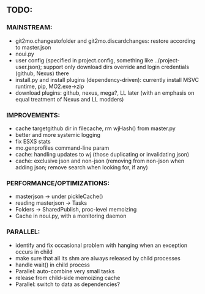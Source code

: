## TODO:

### MAINSTREAM:
- git2mo.changestofolder and git2mo.discardchanges: restore according to master.json
- noui.py
- user config (specified in project.config, something like ../project-user.json); support only download dirs override and login credentials (github, Nexus) there
- install.py and install plugins (dependency-driven): currently install MSVC runtime, pip, MO2.exe->zip
- download plugins: github, nexus, mega?, LL later (with an emphasis on equal treatment of Nexus and LL modders)

### IMPROVEMENTS:
- cache targetgithub dir in filecache, rm wjHash() from master.py
- better and more systemic logging
- fix ESXS stats
- mo.genprofiles command-line param
- cache: handling updates to wj (those duplicating or invalidating json)
- cache: exclusive json and non-json (removing from non-json when adding json; remove search when looking for, if any)
  
### PERFORMANCE/OPTIMIZATIONS:
- masterjson -> under pickleCache()
- reading masterjson -> Tasks
- Folders -> SharedPublish, proc-level memoizing
- Cache in noui.py, with a monitoring daemon

### PARALLEL:
- identify and fix occasional problem with hanging when an exception occurs in child
- make sure that all its shm are always released by child processes
- handle wait() in child process
- Parallel: auto-combine very small tasks
- release from child-side memoizing cache
- Parallel: switch to data as dependencies?
